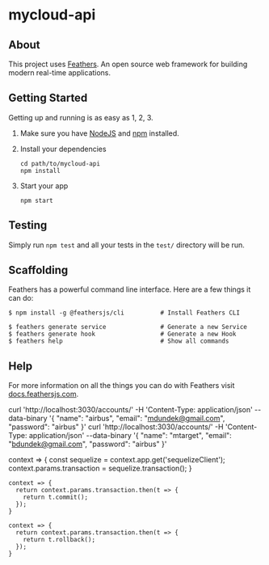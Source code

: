 # mycloud-api

> 

## About

This project uses [Feathers](http://feathersjs.com). An open source web framework for building modern real-time applications.

## Getting Started

Getting up and running is as easy as 1, 2, 3.

1. Make sure you have [NodeJS](https://nodejs.org/) and [npm](https://www.npmjs.com/) installed.
2. Install your dependencies

    ```
    cd path/to/mycloud-api
    npm install
    ```

3. Start your app

    ```
    npm start
    ```

## Testing

Simply run `npm test` and all your tests in the `test/` directory will be run.

## Scaffolding

Feathers has a powerful command line interface. Here are a few things it can do:

```
$ npm install -g @feathersjs/cli          # Install Feathers CLI

$ feathers generate service               # Generate a new Service
$ feathers generate hook                  # Generate a new Hook
$ feathers help                           # Show all commands
```

## Help

For more information on all the things you can do with Feathers visit [docs.feathersjs.com](http://docs.feathersjs.com).


curl 'http://localhost:3030/accounts/' -H 'Content-Type: application/json' --data-binary '{ "name": "airbus", "email": "mdundek@gmail.com", "password": "airbus" }'
curl 'http://localhost:3030/accounts/' -H 'Content-Type: application/json' --data-binary '{ "name": "mtarget", "email": "bdundek@gmail.com", "password": "airbus" }'



context => {
      const sequelize = context.app.get('sequelizeClient');
      context.params.transaction = sequelize.transaction();
    }

    context => {
      return context.params.transaction.then(t => {
        return t.commit();
      });
    }

    context => {
      return context.params.transaction.then(t => {
        return t.rollback();
      });
    }